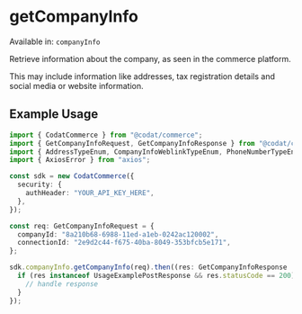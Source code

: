 # getCompanyInfo
Available in: `companyInfo`

Retrieve information about the company, as seen in the commerce platform.

This may include information like addresses, tax registration details and social media or website information.

## Example Usage
```typescript
import { CodatCommerce } from "@codat/commerce";
import { GetCompanyInfoRequest, GetCompanyInfoResponse } from "@codat/commerce/dist/sdk/models/operations";
import { AddressTypeEnum, CompanyInfoWeblinkTypeEnum, PhoneNumberTypeEnum } from "@codat/commerce/dist/sdk/models/shared";
import { AxiosError } from "axios";

const sdk = new CodatCommerce({
  security: {
    authHeader: "YOUR_API_KEY_HERE",
  },
});

const req: GetCompanyInfoRequest = {
  companyId: "8a210b68-6988-11ed-a1eb-0242ac120002",
  connectionId: "2e9d2c44-f675-40ba-8049-353bfcb5e171",
};

sdk.companyInfo.getCompanyInfo(req).then((res: GetCompanyInfoResponse | AxiosError) => {
  if (res instanceof UsageExamplePostResponse && res.statusCode == 200) {
    // handle response
  }
});
```